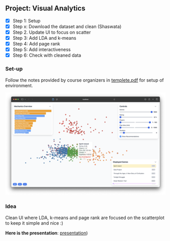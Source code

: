 ## Project: Visual Analytics

- [x] Step 1: Setup
- [x] Step x: Download the dataset and clean (Shaswata)
- [x] Step 2. Update UI to focus on scatter
- [x] Step 3: Add LDA and k-means
- [x] Step 4: Add page rank
- [x] Step 5: Add interactiveness
- [x] Step 6: Check with cleaned data

### Set-up

Follow the notes provided by course organizers in [templete.pdf](template.pdf) for setup of environment.

![Up and running!](img/complete.png)

### Idea

Clean UI where LDA, k-means and page rank are focused on the
scatterplot to keep it simple and nice :)

**Here is the presentation**: [presentation](presentation-project-2.pdf))
